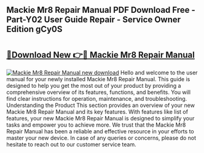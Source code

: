 ## Mackie Mr8 Repair Manual PDF Download Free - Part-Y02 User Guide Repair - Service Owner Edition gCy0S

# <h2><a href="http://bc55095.oget.top/?id=Mackie+Mr8+Repair+Manual">🔗Download New 👉🔴 Mackie Mr8 Repair Manual</a></h2>

[![Mackie Mr8 Repair Manual new download](https://i.imgur.com/5g1atiW.png)](http://bc55095.oget.top/?id=Mackie+Mr8+Repair+Manual)
Hello and welcome to the user manual for your newly installed Mackie Mr8 Repair Manual. This guide is designed to help you get the most out of your product by providing a comprehensive overview of its features, functions, and benefits. You will find clear instructions for operation, maintenance, and troubleshooting. Understanding the Product This section provides an overview of your new Mackie Mr8 Repair Manual and its key features. With features like list of features, your new Mackie Mr8 Repair Manual is designed to simplify your tasks and empower you to achieve more. We trust that the Mackie Mr8 Repair Manual has been a reliable and effective resource in your efforts to master your new device. In case of any queries or concerns, please do not hesitate to reach out to our customer service team.
